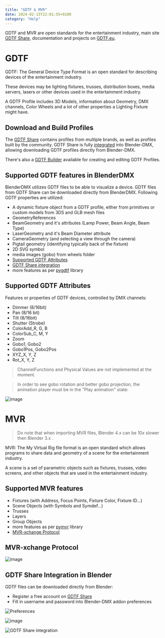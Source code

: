 ```yaml
---
title: "GDTF & MVR"
date: 2024-02-15T22:01:55+0100
category: "Help"
---
```


GDTF and MVR are open standards for the entertainment industry, 
main site [GDTF Share](https://gdtf-share.com), documentation and projects on [GDTF.eu](https://gdtf.eu).

# GDTF
GDTF: The General Device Type Format is an open standard for describing 
devices of the entertainment industry. 

These devices may be lighting fixtures, trusses, distribution boxes, 
media servers, lasers or other devices used in the entertainment industry.

A GDTF Profile includes 3D Models, information about Geometry, DMX channels, 
Color Wheels and a lot of other properties a Lighting Fixture might have.

## Download and Build Profiles

The [GDTF Share](https://gdtf-share.com/) contains profiles from multiple
brands, as well as profiles built by the community. GDTF Share is 
fully [integrated](#gdtf-share-integration-in-blender) into Blender-DMX, allowing 
downloading GDTF profiles directly from Blender-DMX.

There's also a [GDTF Builder](https://fixturebuilder.gdtf-share.com/) available
for creating and editing GDTF Profiles.

## Supported GDTF features in BlenderDMX

BlenderDMX utilizes GDTF files to be able to visualize a device. GDTF files from GDTF Share can be downloaded directly from BlenderDMX. Following GDTF properties are utilized:

- A dynamic fixture object from a GDTF profile, either from
  primitives or custom models from 3DS and GLB mesh files
- GeometryReferences
- BeamGeometry and it's attributes (Lamp Power, Beam Angle, Beam Type)
- LaserGeometry and it's Beam Diameter attribute
- CameraGeometry (and selecting a view through the camera)
- Pigtail geometry (identifying typically back of the fixture)
- 2D SVG symbol
- media images (gobo) from wheels folder
- [Supported GDTF Attributes](#supported-gdtf-attributes)
- [GDTF Share integration](#gdtf-share-integration-in-blender)
- more features as per [pygdtf](https://github.com/open-stage/python-gdtf) library

## Supported GDTF Attributes

Features or properties of GDTF devices, controlled by DMX channels:

- Dimmer (8/16bit)
- Pan (8/16 bit)
- Tilt (8/16bit)
- Shutter (Strobe)
- ColorAdd_R, G, B
- ColorSub_C, M, Y
- Zoom
- Gobo1, Gobo2
- Gobo1Pos, Gobo2Pos
- XYZ_X, Y, Z
- Rot_X, Y, Z

> ChannelFunctions and Physical Values are not implemented at the moment.

> In order to see gobo rotation and better gobo projection, the animation player must be in the "Play animation" state:

![image](https://github.com/open-stage/blender-dmx/assets/3680926/c507c26d-cc63-4662-a45b-bc96ddf865bf)


# MVR

> Do note that when importing MVR files, Blender 4.x can be 10x slower then Blender 3.x .

MVR: The My Virtual Rig file format is an open standard which allows 
programs to share data and geometry of a scene for the entertainment industry.

A scene is a set of parametric objects such as fixtures, trusses, video 
screens, and other objects that are used in the entertainment industry.

## Supported MVR features

- Fixtures (with Address, Focus Points, Fixture Color, Fixture ID...)
- Scene Objects (with Symbols and Symdef...)
- Trusses
- Layers
- Group Objects
- more features as per [pymvr](https://github.com/open-stage/python-mvr) library
- [MVR-xchange Protocol](#mvr-xchange-protocol)

## MVR-xchange Protocol

![image](https://github.com/open-stage/blender-dmx/assets/3680926/135bfaef-8319-470c-86e0-210c068a1e61)


## GDTF Share Integration in Blender

GDTF files can be downloaded directly from Blender:

* Register a free account on [GDTF Share](https://gdtf-share.com/) 
* Fill in username and password into Blender-DMX addon preferences

![Preferences](../media/preferences00.png)

![image](https://github.com/open-stage/blender-dmx/assets/3680926/3da377dd-7b55-4b82-9432-eec19abaecca)


![GDTF Share integration](../media/gdtf_integration.png)

